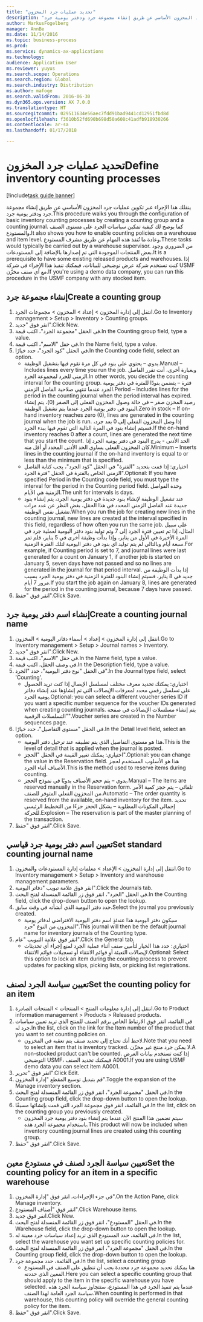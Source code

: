 ```yaml
---
title: "تحديد عمليات جرد المخزون"
description: "ينقلك هذا الإجراء عبر تكوين عمليات جرد المخزون الأساسي عن طريق إنشاء مجموعة جرد ودفتر يومية جرد."
author: MarkusFogelberg
manager: AnnBe
ms.date: 11/14/2016
ms.topic: business-process
ms.prod: 
ms.service: dynamics-ax-applications
ms.technology: 
audience: Application User
ms.reviewer: yuyus
ms.search.scope: Operations
ms.search.region: Global
ms.search.industry: Distribution
ms.author: mafoge
ms.search.validFrom: 2016-06-30
ms.dyn365.ops.version: AX 7.0.0
ms.translationtype: HT
ms.sourcegitcommit: 029511634e56aec7fdd91bad9441cd12951fbd8d
ms.openlocfilehash: f3610b52fd690b698d50a608c41adfb918930266
ms.contentlocale: ar-sa
ms.lasthandoff: 01/17/2018

---
```

# <a name="define-inventory-counting-processes"></a><span data-ttu-id="2943e-103">تحديد عمليات جرد المخزون</span><span class="sxs-lookup"><span data-stu-id="2943e-103">Define inventory counting processes</span></span>

[!include[task guide banner](../../includes/task-guide-banner.md)]

<span data-ttu-id="2943e-104">ينقلك هذا الإجراء عبر تكوين عمليات جرد المخزون الأساسي عن طريق إنشاء مجموعة جرد ودفتر يومية جرد.</span><span class="sxs-lookup"><span data-stu-id="2943e-104">This procedure walks you through the configuration of basic inventory counting processes by creating a counting group and a counting journal.</span></span> <span data-ttu-id="2943e-105">كما يوضح لك كيفية تمكين سياسات الجرد على مستوى الصنف والمستودع.</span><span class="sxs-lookup"><span data-stu-id="2943e-105">It also shows you how to enable counting policies on a warehouse and item level.</span></span> <span data-ttu-id="2943e-106">وعادة ما تُنفذ هذه المهام عن طريق مشرف المستودع.</span><span class="sxs-lookup"><span data-stu-id="2943e-106">These tasks would typically be carried out by a warehouse supervisor.</span></span> <span data-ttu-id="2943e-107">من الضروري وجود بعض المنتجات الموجودة التي تم إصدارها بالإضافة إلى المستودعات.</span><span class="sxs-lookup"><span data-stu-id="2943e-107">It is a prerequisite to have some existing released products and warehouses.</span></span> <span data-ttu-id="2943e-108">إذا كنت تستخدم شركة عرض توضيحي للبيانات، فيمكنك تنفيذ هذا الإجراء في شركة USMF مع أي صنف مخزّن.</span><span class="sxs-lookup"><span data-stu-id="2943e-108">If you're using a demo data company, you can run this procedure in the USMF company with any stocked item.</span></span>


## <a name="create-a-counting-group"></a><span data-ttu-id="2943e-109">إنشاء مجموعة جرد</span><span class="sxs-lookup"><span data-stu-id="2943e-109">Create a counting group</span></span>
1. <span data-ttu-id="2943e-110">انتقل إلى إدارة المخزون > إعداد > المخزون > مجموعات الجرد.</span><span class="sxs-lookup"><span data-stu-id="2943e-110">Go to Inventory management > Setup > Inventory > Counting groups.</span></span>
2. <span data-ttu-id="2943e-111">انقر فوق "جديد".</span><span class="sxs-lookup"><span data-stu-id="2943e-111">Click New.</span></span>
3. <span data-ttu-id="2943e-112">في الحقل "مجموعة الجرد"، اكتب قيمة.</span><span class="sxs-lookup"><span data-stu-id="2943e-112">In the Counting group field, type a value.</span></span>
4. <span data-ttu-id="2943e-113">في حقل "الاسم"، اكتب قيمة.</span><span class="sxs-lookup"><span data-stu-id="2943e-113">In the Name field, type a value.</span></span>
5. <span data-ttu-id="2943e-114">في الحقل "كود الجرد"، حدد خيارًا.</span><span class="sxs-lookup"><span data-stu-id="2943e-114">In the Counting code field, select an option.</span></span>
    * <span data-ttu-id="2943e-115">يدوي – يحتوي على بنود في كل مرة تقوم فيها بتشغيل الوظيفة.</span><span class="sxs-lookup"><span data-stu-id="2943e-115">Manual – Includes lines every time you run the job.</span></span> <span data-ttu-id="2943e-116">وبعبارة أخرى، أنت تقرر الفاصل الزمني للجرد لمجموعة الجرد.</span><span class="sxs-lookup"><span data-stu-id="2943e-116">In other words, you decide the counting interval for the counting group.</span></span>  <span data-ttu-id="2943e-117">فترة – يتضمن بنودًا للفترة في دفتر يومية الجرد عندما تنتهي صلاحية الفاصل الزمني.</span><span class="sxs-lookup"><span data-stu-id="2943e-117">Period – Includes lines for the period in the counting journal when the period interval has expired.</span></span>   <span data-ttu-id="2943e-118">رصيد المخزن صفر‬ – في حالة وصول المخزون الفعلي إلى الصفر (0)، يتم إنشاء البنود في دفتر يومية الجرد عندما يتم تشغيل الوظيفة.</span><span class="sxs-lookup"><span data-stu-id="2943e-118">Zero in stock – If on-hand inventory reaches zero (0), lines are generated in the counting journal when the job is run.</span></span> <span data-ttu-id="2943e-119">إذا وصل المخزون الفعلي إلى 0 بعد جرد، فسيتم إنشاء بنود في المرة التالية التي تقوم فيها ببدء الجرد.</span><span class="sxs-lookup"><span data-stu-id="2943e-119">If the on-hand inventory reaches 0 after a count, lines are generated the next time that you start the count.</span></span>   <span data-ttu-id="2943e-120">الحد الأدنى - يدرج البنود في دفتر يومية الجرد إذا كان المخزون الفعلي يساوي الحد الأدنى المحدد أو أقل منه.</span><span class="sxs-lookup"><span data-stu-id="2943e-120">Minimum – Inserts lines in the counting journal if the on-hand inventory is equal to or less than the minimum that is specified.</span></span>  
    * <span data-ttu-id="2943e-121">اختياري: إذا قمت بتحديد "الفترة" في الحقل "كود الجرد"، يجب كتابة الفاصل الزمني الخاص بالفترة في الحقل "فترة الجرد".</span><span class="sxs-lookup"><span data-stu-id="2943e-121">Optional: If you have specified Period in the Counting code field, you must type the interval for the period in the Counting period field.</span></span> <span data-ttu-id="2943e-122">وحدة الفواصل الزمنية هي الأيام.</span><span class="sxs-lookup"><span data-stu-id="2943e-122">The unit for intervals is days.</span></span>  
    * <span data-ttu-id="2943e-123">عند تشغيل الوظيفة لإنشاء بنود جديدة في دفتر يومية الجرد، يتم إنشاء بنود جديدة عند الفاصل الزمني المحدد في هذا الحقل، بغض النظر عن عدد مرات تشغيل نفس الوظيفة.</span><span class="sxs-lookup"><span data-stu-id="2943e-123">When you run the job for creating new lines in the counting journal, new lines are created at the interval specified in this field, regardless of how often you run the same job.</span></span> <span data-ttu-id="2943e-124">على سبيل المثال، إذا تم تعيين فترة الجرد إلى 7 وتم توليد بنود دفتر اليومية لعملية جرد في المرة الأخيرة في الأول من يناير، وإذا بدأت وظيفة أخرى في 5 يناير، فلم تمر سبعة أيام وبالتالي لم يتم توليد اي بنود في دفتر اليومية لتلك الفترة الزمنية.</span><span class="sxs-lookup"><span data-stu-id="2943e-124">For example, if Counting period is set to 7, and journal lines were last generated for a count on January 1, if another job is started on January 5, seven days have not passed and so no lines are generated in the journal for that period interval.</span></span> <span data-ttu-id="2943e-125">إذا بدأت الوظيفة من جديد في 8 يناير، فسيتم إنشاء البنود للفترة الزمنية في دفتر يومية الجرد بسبب مرور 7 أيام.</span><span class="sxs-lookup"><span data-stu-id="2943e-125">If you start the job again on January 8, lines are generated for the period in the counting journal, because 7 days have passed.</span></span>  
6. <span data-ttu-id="2943e-126">انقر فوق "حفظ".</span><span class="sxs-lookup"><span data-stu-id="2943e-126">Click Save.</span></span>

## <a name="create-a-counting-journal-name"></a><span data-ttu-id="2943e-127">إنشاء اسم دفتر يومية جرد</span><span class="sxs-lookup"><span data-stu-id="2943e-127">Create a counting journal name</span></span>
1. <span data-ttu-id="2943e-128">انتقل إلى إدارة المخزون > إعداد > أسماء دفاتر اليومية > المخزون.</span><span class="sxs-lookup"><span data-stu-id="2943e-128">Go to Inventory management > Setup > Journal names > Inventory.</span></span>
2. <span data-ttu-id="2943e-129">انقر فوق "جديد".</span><span class="sxs-lookup"><span data-stu-id="2943e-129">Click New.</span></span>
3. <span data-ttu-id="2943e-130">في حقل "الاسم"، اكتب قيمة.</span><span class="sxs-lookup"><span data-stu-id="2943e-130">In the Name field, type a value.</span></span>
4. <span data-ttu-id="2943e-131">في وصف الحقل، اكتب قيمة.</span><span class="sxs-lookup"><span data-stu-id="2943e-131">In the Description field, type a value.</span></span>
5. <span data-ttu-id="2943e-132">في الحقل "نوع دفتر اليومية"، حدد "الجرد‬".</span><span class="sxs-lookup"><span data-stu-id="2943e-132">In the Journal type field, select 'Counting'.</span></span>
    * <span data-ttu-id="2943e-133">اختياري: يمكنك تحديد معرف مختلف لمسلسل الإيصال‬ إذا كنت تريد الحصول على تسلسل رقمي محدد لمعرفات الإيصالات التي تم إنشاؤها عند إنشاء دفاتر يومية الجرد.</span><span class="sxs-lookup"><span data-stu-id="2943e-133">Optional: you can select a different voucher series ID if you want a specific number sequence for the voucher IDs generated when creating counting journals.</span></span> <span data-ttu-id="2943e-134">يتم إنشاء مسلسلات الإيصالات في صفحة "التسلسلات الرقمية‬".</span><span class="sxs-lookup"><span data-stu-id="2943e-134">Voucher series are created in the Number sequences page.</span></span>  
6. <span data-ttu-id="2943e-135">في الحقل "مستوى التفاصيل‬"، حدد خيارًا.</span><span class="sxs-lookup"><span data-stu-id="2943e-135">In the Detail level field, select an option.</span></span>
    * <span data-ttu-id="2943e-136">هذا هو مستوى التفاصيل الذي يتم تطبيقه عند ترحيل دفتر اليومية.</span><span class="sxs-lookup"><span data-stu-id="2943e-136">This is the level of detail that is applied when the journal is posted.</span></span>  
    * <span data-ttu-id="2943e-137">اختياري: يمكنك تغيير القيمة في الحقل "الحجز‬".</span><span class="sxs-lookup"><span data-stu-id="2943e-137">Optional: you can change the value in the Reservation field.</span></span> <span data-ttu-id="2943e-138">هذا هو الأسلوب المستخدم لحجز الأصناف أثناء الجرد.</span><span class="sxs-lookup"><span data-stu-id="2943e-138">This is the method used to reserve items during counting.</span></span>   
    * <span data-ttu-id="2943e-139">يدوي – يتم حجم الأصناف يدويًا في نموذج الحجز.</span><span class="sxs-lookup"><span data-stu-id="2943e-139">Manual – The items are reserved manually in the Reservation form.</span></span>   <span data-ttu-id="2943e-140">تلقائي – يتم حجز كمية الأمر من المخزون الفعلي المتوفر للصنف.</span><span class="sxs-lookup"><span data-stu-id="2943e-140">Automatic – The order quantity is reserved from the available, on-hand inventory for the item.</span></span>   <span data-ttu-id="2943e-141">تحديد إجمالي المكونات المطلوبة‬ – يشكل الحجز‬ جزءًا من التخطيط الرئيسي للحركة.</span><span class="sxs-lookup"><span data-stu-id="2943e-141">Explosion – The reservation is part of the master planning of the transaction.</span></span>  
7. <span data-ttu-id="2943e-142">انقر فوق "حفظ".</span><span class="sxs-lookup"><span data-stu-id="2943e-142">Click Save.</span></span>

## <a name="set-standard-counting-journal-name"></a><span data-ttu-id="2943e-143">تعيين اسم دفتر يومية جرد قياسي</span><span class="sxs-lookup"><span data-stu-id="2943e-143">Set standard counting journal name</span></span>
1. <span data-ttu-id="2943e-144">انتقل إلى إدارة المخزون > الإعداد > معلمات إدارة المستودعات والمخزون‬.</span><span class="sxs-lookup"><span data-stu-id="2943e-144">Go to Inventory management > Setup > Inventory and warehouse management parameters.</span></span>
2. <span data-ttu-id="2943e-145">انقر فوق علامة تبويب "دفاتر اليومية".</span><span class="sxs-lookup"><span data-stu-id="2943e-145">Click the Journals tab.</span></span>
3. <span data-ttu-id="2943e-146">في الحقل "الجرد"، انقر فوق زر القائمة المنسدلة لفتح البحث.</span><span class="sxs-lookup"><span data-stu-id="2943e-146">In the Counting field, click the drop-down button to open the lookup.</span></span>
4. <span data-ttu-id="2943e-147">حدد دفتر اليومية الذي أنشأته في وقت سابق.</span><span class="sxs-lookup"><span data-stu-id="2943e-147">Select the journal you previously created.</span></span>
    * <span data-ttu-id="2943e-148">سيكون دفتر اليومية هذا عندئذٍ اسم دفتر اليومية الافتراضي لدفاتر يومية المخزون من النوع "جرد".</span><span class="sxs-lookup"><span data-stu-id="2943e-148">This journal will then be the default journal name for inventory journals of the Counting type.</span></span>  
5. <span data-ttu-id="2943e-149">انقر فوق علامة التبويب "عام".</span><span class="sxs-lookup"><span data-stu-id="2943e-149">Click the General tab.</span></span>
    * <span data-ttu-id="2943e-150">اختياري: حدد هذا الخيار لتأمين صنف أثناء عملية الجرد لمنع إجراء أي تحديثات لإيصالات التعبئة أو قوائم الانتقاء أو تسجيلات قوائم الانتقاء.</span><span class="sxs-lookup"><span data-stu-id="2943e-150">Optional: Select this option to lock an item during the counting process to prevent updates for packing slips, picking lists, or picking list registrations.</span></span>  

## <a name="set-the-counting-policy-for-an-item"></a><span data-ttu-id="2943e-151">تعيين سياسة الجرد لصنف</span><span class="sxs-lookup"><span data-stu-id="2943e-151">Set the counting policy for an item</span></span>
1. <span data-ttu-id="2943e-152">انتقل إلى إدارة معلومات المنتج > المنتجات > المنتجات الصادرة.</span><span class="sxs-lookup"><span data-stu-id="2943e-152">Go to Product information management > Products > Released products.</span></span>
2. <span data-ttu-id="2943e-153">في القائمة، انقر فوق الارتباط الخاص برقم الصنف للمنتج الذي تريد تعيين سياسات جرد له.</span><span class="sxs-lookup"><span data-stu-id="2943e-153">In the list, click on the link for the Item number of the product that you want to set counting policies on.</span></span>
    * <span data-ttu-id="2943e-154">لاحظ أنك تحتاج إلى تحديد صنف يتم تعقبه في المخزون.</span><span class="sxs-lookup"><span data-stu-id="2943e-154">Note that you need to select an item that is inventory tracked.</span></span> <span data-ttu-id="2943e-155">لا يمكن جرد منتج غير مخزّن.</span><span class="sxs-lookup"><span data-stu-id="2943e-155">A non-stocked product can't be counted.</span></span> <span data-ttu-id="2943e-156">إذا كنت تستخدم بيانات العرض التوضيحي USMF، فيمكنك تحديد الصنف A0001.</span><span class="sxs-lookup"><span data-stu-id="2943e-156">If you are using USMF demo data you can select item A0001.</span></span>  
3. <span data-ttu-id="2943e-157">انقر فوق "تحرير".</span><span class="sxs-lookup"><span data-stu-id="2943e-157">Click Edit.</span></span>
4. <span data-ttu-id="2943e-158">قم بتبديل توسيع المقطع "إدارة المخزون".</span><span class="sxs-lookup"><span data-stu-id="2943e-158">Toggle the expansion of the Manage inventory section.</span></span>
5. <span data-ttu-id="2943e-159">في الحقل "مجموعة الجرد‬"، انقر فوق زر القائمة المنسدلة لفتح البحث.</span><span class="sxs-lookup"><span data-stu-id="2943e-159">In the Counting group field, click the drop-down button to open the lookup.</span></span>
6. <span data-ttu-id="2943e-160">في القائمة، انقر فوق مجموعة الجرد التي قمت بإنشائها مسبقًا.</span><span class="sxs-lookup"><span data-stu-id="2943e-160">In the list, click on the counting group you previously created.</span></span>
    * <span data-ttu-id="2943e-161">سيتم تضمين هذا المنتج الآن عندما يتم إنشاء بنود دفتر يومية جرد المخزون باستخدام مجموعة الجرد هذه.</span><span class="sxs-lookup"><span data-stu-id="2943e-161">This product will now be included when inventory counting journal lines are created using this counting group.</span></span>  
7. <span data-ttu-id="2943e-162">انقر فوق "حفظ".</span><span class="sxs-lookup"><span data-stu-id="2943e-162">Click Save.</span></span>

## <a name="set-the-counting-policy-for-an-item-in-a-specific-warehouse"></a><span data-ttu-id="2943e-163">تعيين سياسة الجرد لصنف في مستودع معين</span><span class="sxs-lookup"><span data-stu-id="2943e-163">Set the counting policy for an item in a specific warehouse</span></span>
1. <span data-ttu-id="2943e-164">في جزء الإجراءات‬، انقر فوق "إدارة المخزون".</span><span class="sxs-lookup"><span data-stu-id="2943e-164">On the Action Pane, click Manage inventory.</span></span>
2. <span data-ttu-id="2943e-165">انقر فوق "أصناف المستودع".</span><span class="sxs-lookup"><span data-stu-id="2943e-165">Click Warehouse items.</span></span>
3. <span data-ttu-id="2943e-166">انقر فوق جديد.</span><span class="sxs-lookup"><span data-stu-id="2943e-166">Click New.</span></span>
4. <span data-ttu-id="2943e-167">في الحقل "المستودع"، انقر فوق زر القائمة المنسدلة لفتح البحث.</span><span class="sxs-lookup"><span data-stu-id="2943e-167">In the Warehouse field, click the drop-down button to open the lookup.</span></span>
5. <span data-ttu-id="2943e-168">في القائمة، حدد المستودع الذي تريد إعداد سياسات جرد معينة له.</span><span class="sxs-lookup"><span data-stu-id="2943e-168">In the list, select the warehouse you want set up specific counting policies for.</span></span>
6. <span data-ttu-id="2943e-169">في الحقل "مجموعة الجرد‬"، انقر فوق زر القائمة المنسدلة لفتح البحث.</span><span class="sxs-lookup"><span data-stu-id="2943e-169">In the Counting group field, click the drop-down button to open the lookup.</span></span>
7. <span data-ttu-id="2943e-170">في القائمة، حدد مجموعة جرد.</span><span class="sxs-lookup"><span data-stu-id="2943e-170">In the list, select a counting group</span></span>
    * <span data-ttu-id="2943e-171">هنا يمكنك تحديد مجموعة جرد محددة يجب أن تنطبق على الصنف في المستودع المعين الذي حددته.</span><span class="sxs-lookup"><span data-stu-id="2943e-171">Here you can select a specific counting group that should apply to the item in the specific warehouse you have selected.</span></span> <span data-ttu-id="2943e-172">عندما يتم تنفيذ الجرد في هذا المستودع، ستتجاوز سياسة الجرد هذه سياسة الجرد العامة لهذا الصنف.</span><span class="sxs-lookup"><span data-stu-id="2943e-172">When counting is performed in that warehouse, this counting policy will override the general counting policy for the item.</span></span>  
8. <span data-ttu-id="2943e-173">انقر فوق "حفظ".</span><span class="sxs-lookup"><span data-stu-id="2943e-173">Click Save.</span></span>

